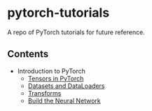 # pytorch-tutorials
A repo of PyTorch tutorials for future reference.

## Contents

- Introduction to PyTorch
    - [Tensors in PyTorch](/Introduction%20to%20PyTorch/Tensors.ipynb)
    - [Datasets and DataLoaders](/Introduction%20to%20PyTorch/Datasets%20and%20DataLoaders.ipynb)
    - [Transforms](/Introduction%20to%20PyTorch/Transforms.ipynb)
    - [Build the Neural Network](/Introduction%20to%20PyTorch/Build%20the%20Neural%20Network.ipynb)
